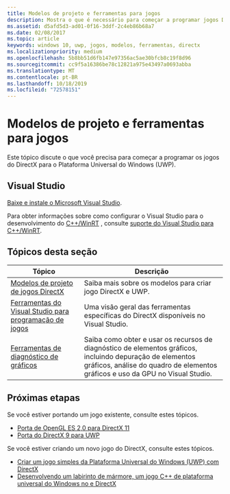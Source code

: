 ```yaml
---
title: Modelos de projeto e ferramentas para jogos
description: Mostra o que é necessário para começar a programar jogos DirectX para a Plataforma Universal do Windows (UWP).
ms.assetid: d5afd5d3-ad01-0f16-3ddf-2c4eb86b68a7
ms.date: 02/08/2017
ms.topic: article
keywords: windows 10, uwp, jogos, modelos, ferramentas, directx
ms.localizationpriority: medium
ms.openlocfilehash: 5b8bb51d6fb147e97356ac5ae30bfcb8c19f8d96
ms.sourcegitcommit: cc9f5a16386be78c12821a975e43497a0693abba
ms.translationtype: MT
ms.contentlocale: pt-BR
ms.lasthandoff: 10/18/2019
ms.locfileid: "72578151"
---
```

# <a name="project-templates-and-tools-for-games"></a>Modelos de projeto e ferramentas para jogos

Este tópico discute o que você precisa para começar a programar os jogos do DirectX para o Plataforma Universal do Windows (UWP).

## <a name="visual-studio"></a>Visual Studio

[Baixe e instale o Microsoft Visual Studio](https://visualstudio.microsoft.com/downloads/).

Para obter informações sobre como configurar o Visual Studio para o desenvolvimento do [ C++/WinRT](/windows/uwp/cpp-and-winrt-apis/) , consulte [suporte do Visual Studio para C++/WinRT](/windows/uwp/cpp-and-winrt-apis/intro-to-using-cpp-with-winrt#visual-studio-support-for-cwinrt-xaml-the-vsix-extension-and-the-nuget-package).

## <a name="topics-in-this-section"></a>Tópicos desta seção

|Tópico|Descrição|
|-|-|
|[Modelos de projeto de jogos DirectX](user-interface.md)|Saiba mais sobre os modelos para criar jogo DirectX e UWP.|
|[Ferramentas do Visual Studio para programação de jogos](set-up-visual-studio-for-game-development.md)|Uma visão geral das ferramentas específicas do DirectX disponíveis no Visual Studio.|
|[Ferramentas de diagnóstico de gráficos](use-the-directx-runtime-and-visual-studio-graphics-diagnostic-features.md)|Saiba como obter e usar os recursos de diagnóstico de elementos gráficos, incluindo depuração de elementos gráficos, análise do quadro de elementos gráficos e uso da GPU no Visual Studio.|

## <a name="next-steps"></a>Próximas etapas

Se você estiver portando um jogo existente, consulte estes tópicos.

- [Porta de OpenGL ES 2,0 para DirectX 11](port-from-opengl-es-2-0-to-directx-11-1.md)
- [Porta do DirectX 9 para UWP](porting-your-directx-9-game-to-windows-store.md)

Se você estiver criando um novo jogo do DirectX, consulte estes tópicos.

- [Criar um jogo simples da Plataforma Universal do Windows (UWP) com DirectX](tutorial--create-your-first-uwp-directx-game.md)
- [Desenvolvendo um labirinto de mármore, um jogo C++ de plataforma universal do Windows no e DirectX](developing-marble-maze-a-windows-store-game-in-cpp-and-directx.md)
